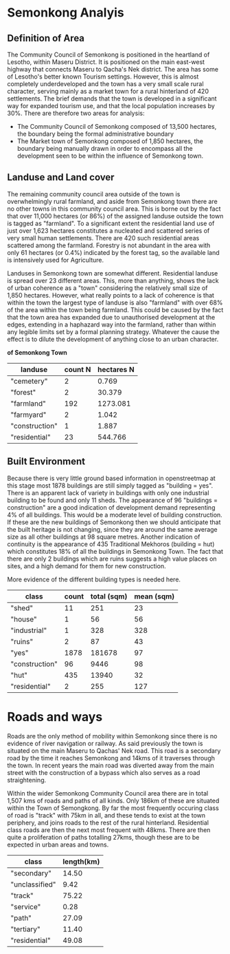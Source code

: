# Semonkong Analyis

## Definition of Area

The Community Council of Semonkong is positioned in the heartland of Lesotho, within Maseru District. It is positioned on the main east-west highway that connects Maseru to Qacha's Nek district. The area has some of Lesotho's better known Tourism settings. However, this is almost completely underdeveloped and the town has a very small scale rural character, serving mainly as a market town for a rural hinterland of 420 settlements. 
The brief demands that the town is developed in a significant way for expanded tourism use, and that the local population increases by 30%. There are therefore two areas for analysis:

- The Community Council of Semonkong composed of 13,500 hectares, the boundary being the formal administrative boundary
- The Market town of Semonkong composed of 1,850 hectares, the boundary being manually drawn in order to encompass all the development seen to be within the influence of Semonkong town.

## Landuse and Land cover
The remaining community council area outside of the town is overwhelmingly rural farmland, and aside from Semonkong town there are no other towns in this community council area. This is borne out by the fact that over 11,000 hectares (or 86%) of the assigned landuse outside the town is tagged as "farmland". To a significant extent the residential land use of just over 1,623 hectares constitutes a nucleated and scattered series of very small human settlements. There are 420 such residential areas scattered among the farmland. Forestry is not abundant in the area with only 61 hectares (or 0.4%) indicated by the forest tag, so the available land is intensively used for Agriculture.

Landuses in Semonkong town are somewhat different. Residential landuse is spread over 23 different areas. This, more than anything, shows the lack of urban coherence as a "town" considering the relatively small size of 1,850 hectares. However, what really points to a lack of coherence is that within the town the largest type of landuse is also "farmland" with over 68% of the area within the town being farmland. This could be caused by the fact that the town area has expanded due to unauthorised development at the edges, extending in a haphazard way into the farmland, rather than within any legible limits set by a formal planning strategy.  Whatever the cause the effect is to dilute the development of anything close to an urban character.

**of Semonkong Town**

| landuse        | count N | hectares N | 
|----------------|-------|----------| 
| "cemetery"     | 2     | 0.769    | 
| "forest"       | 2     | 30.379   | 
| "farmland"     | 192   | 1273.081 | 
| "farmyard"     | 2     | 1.042    | 
| "construction" | 1     | 1.887    | 
| "residential"  | 23    | 544.766  | 

## Built Environment

Because there is very little ground based information in openstreetmap at this stage most 1878 buildings are still simply tagged as "building = yes". There is an apparent lack of variety in buildings with only one industrial building to be found and only 11 sheds. The appearance of 96 "buildings = construction" are a good indication of development demand representing 4% of all buildings. This would be a moderate level of building construction. If these are the new buildings of Semonkong then we should anticipate that the built heritage is not changing, since they are around the same average size as all other buildings at 98 square metres. Another indication of continuity is the appearance of 435 Traditional Mekhoros (building = hut) which constitutes 18% of all the buildings in Semonkong Town. 
The fact that there are only 2 buildings which are ruins suggests a high value places on sites, and a high demand for them for new construction.

More evidence of the different building types is needed here. 

| class          | count | total (sqm) |  mean (sqm) | 
|----------------|-------|-------------|-------------| 
| "shed"         | 11    | 251         | 23          | 
| "house"        | 1     | 56          | 56          | 
| "industrial"   | 1     | 328         | 328         | 
| "ruins"        | 2     | 87          | 43          | 
| "yes"          | 1878  | 181678      | 97          | 
| "construction" | 96    | 9446        | 98          | 
| "hut"          | 435   | 13940       | 32          | 
| "residential"  | 2     | 255         | 127         | 

# Roads and ways

Roads are the only method of mobility within Semonkong since there is no evidence of river navigation or railway. As said previously the town is situated on the main Maseru to Qachas' Nek road. This road is a secondary road by the time it reaches Semonkong and 14kms of it traverses through the town. In recent years the main road was diverted away from the main street with the construction of a bypass which also serves as a road straightening.

Within the wider Semonkong Community Council area there are in total 1,507 kms of roads and paths of all kinds. Only 186km of these are situated within the Town of Semongkong. By far the most frequently occuring class of road is "track" with 75km in all, and these tends to exist at the town periphery, and joins roads to the rest of the rural hinterland. Residential class roads are then the next most frequent with 48kms. There are then quite a proliferation of paths totalling 27kms, though these are to be expected in urban areas and towns.
  
| class          | length(km) | 
|----------------|------------| 
| "secondary"    | 14.50      | 
| "unclassified" | 9.42       | 
| "track"        | 75.22      | 
| "service"      | 0.28       | 
| "path"         | 27.09      | 
| "tertiary"     | 11.40      | 
| "residential"  | 49.08      | 
